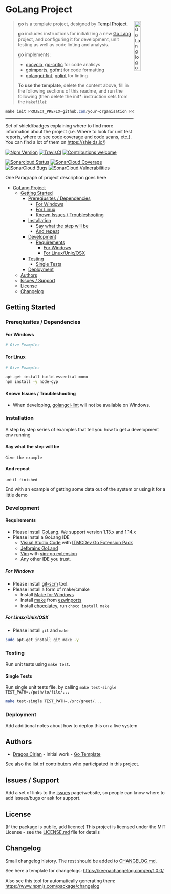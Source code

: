 # GoLang Project

<img alt="GoLang logo" src="https://github.com/templ-project/go/blob/master/Go-Logo_Blue.png?raw=true" width="20%" align="right" />

> **go** is a template project, designed by [Templ Project](http://templ-project.github.io).
>
> **go** includes instructions for initializing a new [Go Lang](https://golang.org) project, and configuring it for
> development, unit testing as well as code linting and analysis.
>
> **go** implements:
>
> - [gocyclo](https://github.com/fzipp/gocyclo), [go-critic](https://github.com/go-critic/go-critic) for code analisys
> - [goimports](https://godoc.org/golang.org/x/tools/cmd/goimports), [gofmt](https://golang.org/cmd/gofmt) for code formatting
> - [golangci-lint](https://github.com/golangci/golangci-lint), [golint](https://github.com/golang/lint) for linting
>
> **To use the template**, delete the content above, fill in the following sections of this readme, and run the following (then delete the init\*: instruction sets from the `Makefile`):

```powershell
make init PROJECT_PREFIX=github.com/your-organisation PROJECT=project-name
```

<hr>
<!-- > TODO: -->

Set of shield/badges explaining where to find more information about the project (i.e. Where to look for unit test reports, where to see code coverage and code scans, etc.). You can find a lot of them on https://shields.io/)

[![Npm Version](https://img.shields.io/github/go-mod/go-version/templ-project/go)](https://img.shields.io/github/go-mod/go-version/templ-project/go)
[![TravisCI](https://travis-ci.org/templ-project/go.svg?branch=master)](https://travis-ci.org/templ-project/go)
[![Contributions welcome](https://img.shields.io/badge/contributions-welcome-brightgreen.svg?style=flat)](https://github.com/templ-project/go/issues)

<!-- [![CircleCI](https://circleci.com/gh/templ-project/go.svg?style=shield)](https://circleci.com/gh/templ-project/go) -->

[![Sonarcloud Status](https://sonarcloud.io/api/project_badges/measure?project=templ-project_go&metric=alert_status)](https://sonarcloud.io/dashboard?id=templ-project_go)
[![SonarCloud Coverage](https://sonarcloud.io/api/project_badges/measure?project=templ-project_go&metric=coverage)](https://sonarcloud.io/component_measures/metric/coverage/list?id=templ-project_go)
[![SonarCloud Bugs](https://sonarcloud.io/api/project_badges/measure?project=templ-project_go&metric=bugs)](https://sonarcloud.io/component_measures/metric/reliability_rating/list?id=templ-project_go)
[![SonarCloud Vulnerabilities](https://sonarcloud.io/api/project_badges/measure?project=templ-project_go&metric=vulnerabilities)](https://sonarcloud.io/component_measures/metric/security_rating/list?id=templ-project_go)

<!--
[![Donate to this project using Patreon](https://img.shields.io/badge/patreon-donate-yellow.svg)](https://patreon.com/dragoscirjan)
[![Donate to this project using Paypal](https://img.shields.io/badge/paypal-donate-yellow.svg)](https://www.paypal.com/cgi-bin/webscr?cmd=_s-xclick&hosted_button_id=UMMN8JPLVAUR4&source=url)
[![Donate to this project using Flattr](https://img.shields.io/badge/flattr-donate-yellow.svg)](https://flattr.com/profile/balupton)
[![Donate to this project using Liberapay](https://img.shields.io/badge/liberapay-donate-yellow.svg)](https://liberapay.com/dragoscirjan)
[![Donate to this project using Thanks App](https://img.shields.io/badge/thanksapp-donate-yellow.svg)](https://givethanks.app/donate/npm/badges)
[![Donate to this project using Boost Lab](https://img.shields.io/badge/boostlab-donate-yellow.svg)](https://boost-lab.app/dragoscirjan/badges)
[![Donate to this project using Buy Me A Coffee](https://img.shields.io/badge/buy%20me%20a%20coffee-donate-yellow.svg)](https://buymeacoffee.com/balupton)
[![Donate to this project using Open Collective](https://img.shields.io/badge/open%20collective-donate-yellow.svg)](https://opencollective.com/dragoscirjan)
[![Donate to this project using Cryptocurrency](https://img.shields.io/badge/crypto-donate-yellow.svg)](https://dragoscirjan.me/crypto)
[![Donate to this project using Paypal](https://img.shields.io/badge/paypal-donate-yellow.svg)](https://dragoscirjan.me/paypal)
[![Buy an item on our wishlist for us](https://img.shields.io/badge/wishlist-donate-yellow.svg)](https://dragoscirjan.me/wishlist)
-->

One Paragraph of project description goes here

<!--
Insert Table of Contents Here
This can be done using [AlanWalk.markdown-toc](https://marketplace.visualstudio.com/items?itemName=AlanWalk.markdown-toc) plugin,
which is also included in
[itmcdev.generic-extension-pack](https://marketplace.visualstudio.com/items?itemName=itmcdev.generic-extension-pack) extension pack.
-->
<!-- TOC -->

- [GoLang Project](#golang-project)
  - [Getting Started](#getting-started)
    - [Prereqiusites / Dependencies](#prereqiusites--dependencies)
      - [For Windows](#for-windows)
      - [For Linux](#for-linux)
      - [Known Issues / Troubleshooting](#known-issues--troubleshooting)
    - [Installation](#installation)
      - [Say what the step will be](#say-what-the-step-will-be)
      - [And repeat](#and-repeat)
    - [Development](#development)
      - [Requirements](#requirements)
        - [For Windows](#for-windows-1)
        - [For Linux/Unix/OSX](#for-linuxunixosx)
    - [Testing](#testing)
      - [Single Tests](#single-tests)
    - [Deployment](#deployment)
  - [Authors](#authors)
  - [Issues / Support](#issues--support)
  - [License](#license)
  - [Changelog](#changelog)

<!-- /TOC -->

## Getting Started

### Prereqiusites / Dependencies

#### For Windows

```powershell
# Give Examples
```

#### For Linux

```bash
# Give Examples

apt-get install build-essential mono
npm install -y node-gyp
```

#### Known Issues / Troubleshooting

- When developing, [golangci-lint](https://github.com/golangci/golangci-lint) will not be available on Windows.

### Installation

A step by step series of examples that tell you how to get a development env running

#### Say what the step will be

```
Give the example
```

#### And repeat

```
until finished
```

End with an example of getting some data out of the system or using it for a little demo

### Development

#### Requirements

- Please install [GoLang](https://golang.org/dl/). We support version 1.13.x and 1.14.x
- Please instal a GoLang IDE
  - [Visual Studio Code](https://code.visualstudio.com/) with [ITMCDev Go Extension Pack](https://marketplace.visualstudio.com/items?itemName=itmcdev.go-extension-pack)
  - [Jetbrains GoLand](https://www.jetbrains.com/go/)
  - [Vim](https://www.vim.org/) with [vim-go extension](https://github.com/fatih/vim-go)
  - Any other IDE you trust.

##### For Windows

- Please install [git-scm](https://git-scm.com/download/win) tool.
- Please install a form of make/cmake
  - Install [Make for Windows](http://gnuwin32.sourceforge.net/packages/make.htm)
  - Install [make](https://sourceforge.net/projects/ezwinports/files/) from [ezwinports](https://sourceforge.net/projects/ezwinports/files/)
  - Install [chocolatey](https://chocolatey.org/), run `choco install make`
  <!-- - Install [Visual Studio Community](https://visualstudio.microsoft.com/vs/community/)
    - You will find it under `C:\Program Files (x86)\Microsoft Visual Studio\2019\Community\VC\Tools\MSVC\14.25.28610\bin\Hostx64` -->

##### For Linux/Unix/OSX

- Please install `git` and `make`

```bash
sudo apt-get install git make -y
```

### Testing

Run unit tests using `make test`.

#### Single Tests

Run single unit tests file, by calling `make test-single TEST_PATH=./path/to/file/...`

```bash
make test-single TEST_PATH=./src/greet/...
```

### Deployment

Add additional notes about how to deploy this on a live system

## Authors

- [Dragos Cirjan](mailto:dragos.cirjan@gmail.com) - Initial work - [Go Template](/templ-project/go)

See also the list of contributors who participated in this project.

## Issues / Support

Add a set of links to the [issues](/templ-project/go/issues) page/website, so people can know where to add issues/bugs or ask for support.

## License

(If the package is public, add licence)
This project is licensed under the MIT License - see the [LICENSE.md](LICENSE.md) file for details

## Changelog

Small changelog history. The rest should be added to [CHANGELOG.md](CHANGELOG.md).

See here a template for changelogs: https://keepachangelog.com/en/1.0.0/

Also see this tool for automatically generating them: https://www.npmjs.com/package/changelog
